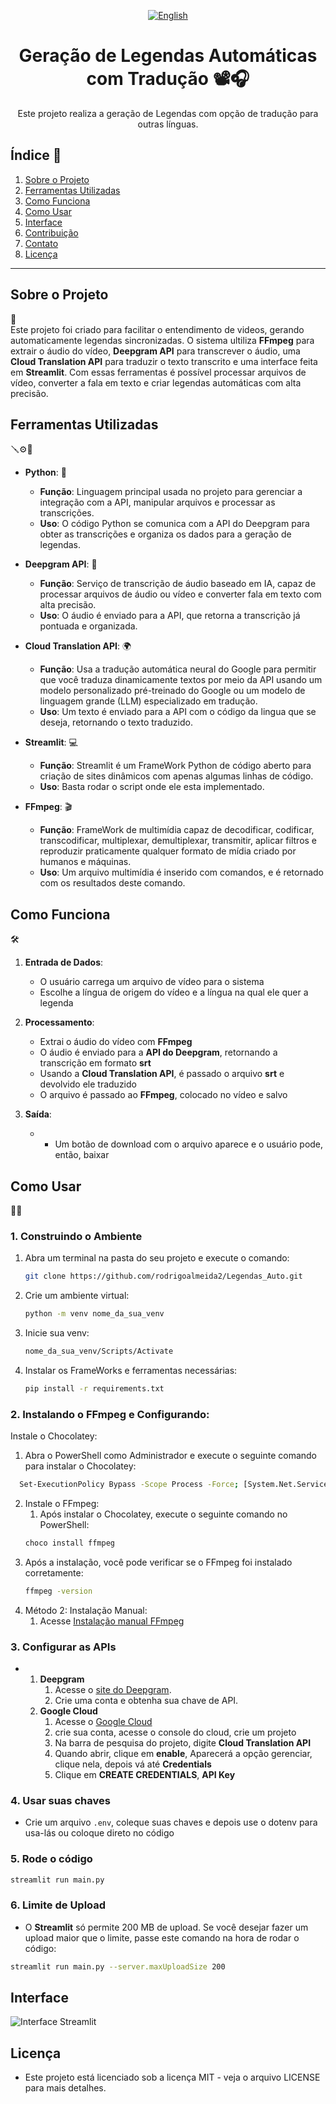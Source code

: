 <div align="center">
  
[![English](https://img.shields.io/badge/lang-English-blue.svg)](https://github.com/rodrigoalmeida2/Legendas_Auto/blob/main/README.en.md)


# Geração de Legendas Automáticas com Tradução 📽️🎧

Este projeto realiza a geração de Legendas com opção de tradução para outras línguas. 

</div>

## Índice 📇

  1. [Sobre o Projeto](#sobre-o-projeto)
  2. [Ferramentas Utilizadas](#ferramentas-utilizadas)
  3. [Como Funciona](#como-funciona)
  4. [Como Usar](#como-usar)
  5. [Interface](#interface)
  6. [Contribuição](#contribuição)
  7. [Contato](#contato)
  8. [Licença](#licença)

---

## Sobre o Projeto 
📜  
Este projeto foi criado para facilitar o entendimento de videos, gerando automaticamente legendas sincronizadas. O sistema ultiliza **FFmpeg** para extrair o áudio do vídeo, **Deepgram API** para transcrever o áudio, uma **Cloud Translation API** para traduzir o texto transcrito e uma interface feita em **Streamlit**. Com essas ferramentas é possível processar arquivos de vídeo, converter a fala em texto e criar legendas automáticas com alta precisão.

## Ferramentas Utilizadas 
🪛⚙️🔧  
- **Python**: 🐍
  - **Função**: Linguagem principal usada no projeto para gerenciar a integração com a API, manipular arquivos e processar as transcrições.
  - **Uso**: O código Python se comunica com a API do Deepgram para obter as transcrições e organiza os dados para a geração de legendas.

- **Deepgram API**: 🦑
  - **Função**: Serviço de transcrição de áudio baseado em IA, capaz de processar arquivos de áudio ou vídeo e converter fala em texto com alta precisão.
  - **Uso**: O áudio é enviado para a API, que retorna a transcrição já pontuada e organizada.

- **Cloud Translation API**: 🌍
  - **Função**: Usa a tradução automática neural do Google para permitir que você traduza dinamicamente textos por meio da API usando um modelo personalizado pré-treinado do Google ou um modelo de linguagem grande (LLM) especializado em tradução.
  - **Uso**: Um texto é enviado para a API com o código da lingua que se deseja, retornando o texto traduzido.

- **Streamlit**: 💻
  - **Função**: Streamlit é um FrameWork Python de código aberto para criação de sites dinâmicos com apenas algumas linhas de código.
  - **Uso**: Basta rodar o script onde ele esta implementado.

- **FFmpeg**: 🎬
  - **Função**: FrameWork de multimídia capaz de decodificar, codificar, transcodificar, multiplexar, demultiplexar, transmitir, aplicar filtros e reproduzir praticamente qualquer formato de mídia criado por humanos e máquinas.
  - **Uso**: Um arquivo multimídia é inserido com comandos, e é retornado com os resultados deste comando. 

## Como Funciona 
🛠️  
1. **Entrada de Dados**:
   - O usuário carrega um arquivo de vídeo para o sistema
   - Escolhe a língua de origem do vídeo e a língua na qual ele quer a legenda

2. **Processamento**:
   - Extrai o áudio do vídeo com **FFmpeg**
   - O áudio é enviado para a **API do Deepgram**, retornando a transcrição em formato **srt**
   - Usando a **Cloud Translation API**, é passado o arquivo **srt** e devolvido ele traduzido
   - O arquivo é passado ao **FFmpeg**, colocado no vídeo e salvo
  
5. **Saída**:
   - - Um botão de download com o arquivo aparece e o usuário pode, então, baixar

## Como Usar 
🤳🏽
### 1. Construindo o Ambiente

  1. Abra um terminal na pasta do seu projeto e execute o comando:
      ```bash
      git clone https://github.com/rodrigoalmeida2/Legendas_Auto.git
  2. Crie um ambiente virtual:
      ```bash
      python -m venv nome_da_sua_venv
  3. Inicie sua venv:
      ```bash
      nome_da_sua_venv/Scripts/Activate
  4. Instalar os FrameWorks e ferramentas necessárias:
      ```bash
      pip install -r requirements.txt

### 2. Instalando o FFmpeg e Configurando:
  
  Instale o Chocolatey:
  
  1. Abra o PowerShell como Administrador e execute o seguinte comando para instalar o Chocolatey:
  ```bash
    Set-ExecutionPolicy Bypass -Scope Process -Force; [System.Net.ServicePointManager]::SecurityProtocol = [System.Net.ServicePointManager]::SecurityProtocol -bor 3072; iex ((New-Object System.Net.WebClient).DownloadString('https://community.chocolatey.org/install.ps1'))
```
  2. Instale o FFmpeg:
      1. Após instalar o Chocolatey, execute o seguinte comando no PowerShell:
      ```bash
      choco install ffmpeg
  3. Após a instalação, você pode verificar se o FFmpeg foi instalado corretamente:
      ```bash
      ffmpeg -version
  4. Método 2: Instalação Manual:
      1. Acesse [Instalação manual FFmpeg](https://youtu.be/Q267RF1I3GE)
  
### 3. Configurar as APIs
-
    1. **Deepgram**
        1. Acesse o [site do Deepgram](https://deepgram.com).
        2. Crie uma conta e obtenha sua chave de API.
    2. **Google Cloud**
        1. Acesse o [Google Cloud](cloud.google.com)
        2. crie sua conta, acesse o console do cloud, crie um projeto
        3. Na barra de pesquisa do projeto, digite **Cloud Translation API**
        4. Quando abrir, clique em **enable**, Aparecerá a opção gerenciar, clique nela, depois vá até **Credentials**
        5. Clique em **CREATE CREDENTIALS**, **API Key**

### 4. Usar suas chaves
  - Crie um arquivo ```.env```, coleque suas chaves e depois use o dotenv para usa-lás ou coloque direto no código
    
### 5. Rode o código
  ```bash
  streamlit run main.py
  ```
### 6. Limite de Upload
  - O **Streamlit** só permite 200 MB de upload. Se você desejar fazer um upload maior que o limite, passe este comando na hora de rodar o código:
  ```bash
  streamlit run main.py --server.maxUploadSize 200
  ```

## Interface

![Interface Streamlit](https://github.com/user-attachments/assets/fccc882b-f43d-4e64-b6a7-e523cbc10989)

## Licença
- Este projeto está licenciado sob a licença MIT - veja o arquivo LICENSE para mais detalhes.
